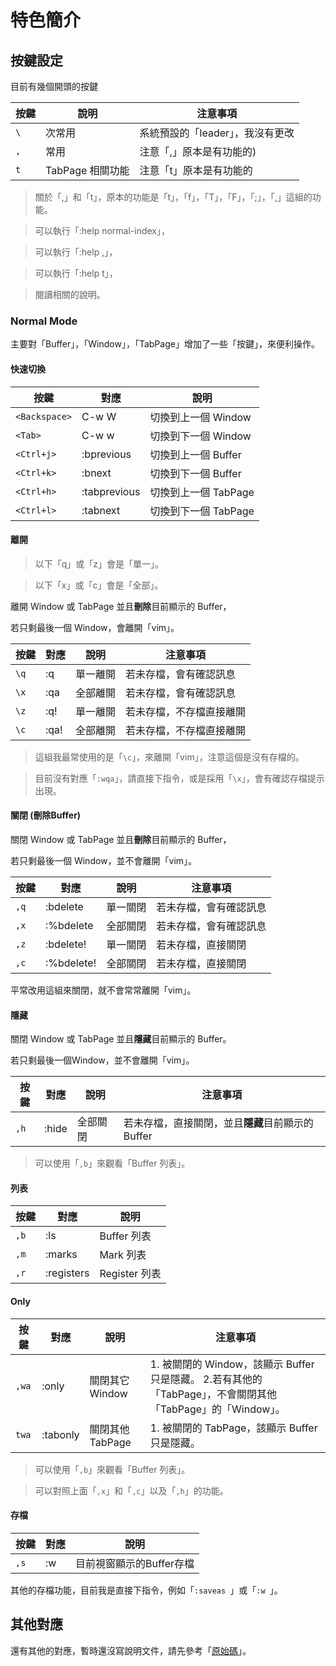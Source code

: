 
# 特色簡介

## 按鍵設定

目前有幾個開頭的按鍵

| 按鍵 | 說明 | 注意事項 |
| --- | --- | --- |
| `\` | 次常用 | 系統預設的「leader」，我沒有更改 |
| `,` | 常用 | 注意「,」原本是有功能的) |
| `t` | TabPage 相關功能 | 注意「t」原本是有功能的 |

> 關於「,」和「t」，原本的功能是「t」，「f」，「T」，「F」，「;」，「,」這組的功能。

> 可以執行「:help normal-index」，

> 可以執行「:help ,」，

> 可以執行「:help t」，

> 閱讀相關的說明。

### Normal Mode

主要對「Buffer」，「Window」，「TabPage」增加了一些「按鍵」，來便利操作。

#### 快速切換

| 按鍵 | 對應 | 說明 |
| --- | --- | --- |
| `<Backspace>` | C-w W | 切換到上一個 Window |
| `<Tab>` | C-w w | 切換到下一個 Window |
| `<Ctrl+j>` | :bprevious | 切換到上一個 Buffer |
| `<Ctrl+k>` | :bnext | 切換到下一個 Buffer |
| `<Ctrl+h>` | :tabprevious | 切換到上一個 TabPage |
| `<Ctrl+l>` | :tabnext | 切換到下一個 TabPage |

#### 離開

> 以下「q」或「z」會是「單一」。

> 以下「x」或「c」會是「全部」。

離開 Window 或 TabPage 並且**刪除**目前顯示的 Buffer，

若只剩最後一個 Window，會離開「vim」。

| 按鍵 | 對應 | 說明 | 注意事項 |
| --- | --- | --- | --- |
| `\q` | :q | 單一離開 | 若未存檔，會有確認訊息 |
| `\x` | :qa | 全部離開 | 若未存檔，會有確認訊息 |
| `\z` | :q! | 單一離開 | 若未存檔，不存檔直接離開 |
| `\c` | :qa! | 全部離開 | 若未存檔，不存檔直接離開 |

> 這組我最常使用的是「`\c`」，來離開「vim」，注意這個是沒有存檔的。

> 目前沒有對應「`:wqa`」，請直接下指令，或是採用「`\x`」，會有確認存檔提示出現。

#### 關閉 (刪除Buffer)

關閉 Window 或 TabPage 並且**刪除**目前顯示的 Buffer，

若只剩最後一個 Window，並不會離開「vim」。

| 按鍵 | 對應 | 說明 | 注意事項 |
| --- | --- | --- | --- |
| `,q` | :bdelete | 單一關閉 | 若未存檔，會有確認訊息 |
| `,x` | :%bdelete | 全部關閉 | 若未存檔，會有確認訊息 |
| `,z` | :bdelete! | 單一關閉 | 若未存檔，直接關閉 |
| `,c` | :%bdelete! | 全部關閉 | 若未存檔，直接關閉 |

平常改用這組來關閉，就不會常常離開「vim」。

#### 隱藏

關閉 Window 或 TabPage 並且**隱藏**目前顯示的 Buffer。

若只剩最後一個Window，並不會離開「vim」。

| 按鍵 | 對應 | 說明 | 注意事項 |
| --- | --- | --- | --- |
| `,h` | :hide | 全部關閉 | 若未存檔，直接關閉，並且**隱藏**目前顯示的 Buffer|

> 可以使用「`,b`」來觀看「Buffer 列表」。


#### 列表

| 按鍵 | 對應 | 說明 |
| --- | --- | --- |
| `,b` | :ls | Buffer 列表 |
| `,m` | :marks | Mark 列表 |
| `,r` | :registers | Register 列表 |


#### Only

| 按鍵 | 對應 | 說明 | 注意事項 |
| --- | --- | --- | --- |
| `,wa` | :only | 關閉其它 Window | 1. 被關閉的 Window，該顯示 Buffer 只是隱藏。 2.若有其他的「TabPage」，不會關閉其他「TabPage」的「Window」。 |
| `twa` | :tabonly | 關閉其他 TabPage | 1. 被關閉的 TabPage，該顯示 Buffer 只是隱藏。 |

> 可以使用「`,b`」來觀看「Buffer 列表」。

> 可以對照上面「`,x`」和「`,c`」以及「`,h`」的功能。

#### 存檔

| 按鍵 | 對應 | 說明 |
| --- | --- | --- |
| `,s` | :w | 目前視窗顯示的Buffer存檔 |

其他的存檔功能，目前我是直接下指令，例如「`:saveas `」或「`:w `」。


## 其他對應

還有其他的對應，暫時還沒寫說明文件，請先參考「[原始碼](https://github.com/samwhelp/tool-svim-core/blob/master/plugin/Svim.vim#L753)」。
